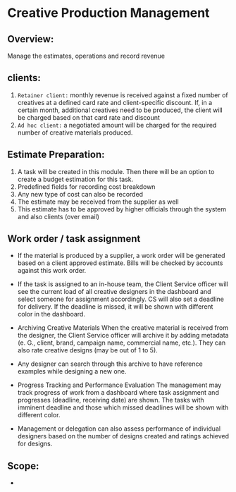 
# Creative Production Management

## Overview:
Manage the estimates, operations and record revenue

## clients:

1. `Retainer client:` monthly revenue is received against a fixed number of creatives at a defined card rate and client-specific discount. If, in a certain month, additional creatives need to be produced, the client will be charged based on that card rate and discount
2. `Ad hoc client:` a negotiated amount will be charged for the required number of creative materials produced.

## Estimate Preparation:

1. A task will be created in this module. Then there will be an option to create a budget estimation for this task.
2. Predefined fields for recording cost breakdown
3. Any new type of cost can also be recorded
4. The estimate may be received from the supplier as well
5. This estimate has to be approved by higher officials through the system and also clients (over email)

## Work order / task assignment
- If the material is produced by a supplier, a work order will be generated based on a client approved estimate. Bills will be checked by accounts against this work order. 

- If the task is assigned to an in-house team, the Client Service officer will see the current load of all creative designers in the dashboard and select someone for assignment accordingly. CS will also set a deadline for delivery. If the deadline is missed, it will be shown with different color in the dashboard.

- Archiving Creative Materials 
When the creative material is received from the designer, the Client Service officer will archive it by adding metadata (e. G., client, brand, campaign name, commercial name, etc.). They can also rate creative designs (may be out of 1 to 5).

- Any designer can search through this archive to have reference examples while designing a new one. 

- Progress Tracking and Performance Evaluation
The management may track progress of work from a dashboard where task assignment and progresses (deadline, receiving date) are shown. The tasks with imminent deadline and those which missed deadlines will be shown with different color.

- Management or delegation can also assess performance of individual designers based on the number of designs created and ratings achieved for designs.

## Scope:
- 